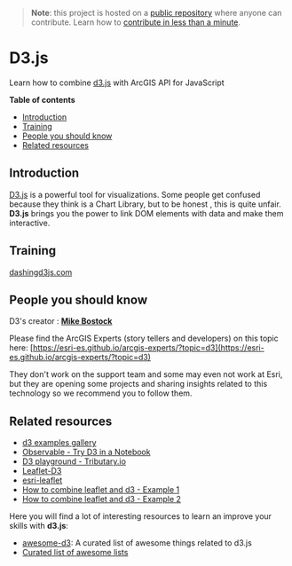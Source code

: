 > **Note**: this project is hosted on a [public repository](https://github.com/hhkaos/awesome-arcgis) where anyone can contribute. Learn how to [contribute in less than a minute](https://github.com/hhkaos/awesome-arcgis/blob/master/CONTRIBUTING.md#contributions).

# D3.js
Learn how to combine [d3.js](http://vuejs.org/) with ArcGIS API for JavaScript
<!-- START doctoc generated TOC please keep comment here to allow auto update -->
<!-- DON'T EDIT THIS SECTION, INSTEAD RE-RUN doctoc TO UPDATE -->
**Table of contents**

- [Introduction](#introduction)
- [Training](#training)
- [People you should know](#people-you-should-know)
- [Related resources](#related-resources)

<!-- END doctoc generated TOC please keep comment here to allow auto update -->

## Introduction

[D3.js](https://d3js.org/) is a powerful tool for visualizations. Some people get confused because they think is a Chart Library, but to be honest , this is quite unfair. **D3.js** brings you the power to link DOM elements with data and make them interactive.

## Training

[dashingd3js.com](https://www.dashingd3js.com/)


## People you should know

D3's creator : [**Mike Bostock**](https://github.com/mbostock)

Please find the ArcGIS Experts (story tellers and developers) on this topic here: [https://esri-es.github.io/arcgis-experts/?topic=d3](https://esri-es.github.io/arcgis-experts/?topic=d3)

They don't work on the support team and some may even not work at Esri,
but they are opening some projects and sharing insights related to this
technology so we recommend you to follow them.

## Related resources
* [d3 examples gallery](https://bl.ocks.org/mbostock)
* [Observable - Try D3 in a Notebook](https://beta.observablehq.com/)
* [D3 playground - Tributary.io](http://tributary.io/)
* [Leaflet-D3](https://github.com/Asymmetrik/leaflet-d3)
* [esri-leaflet](https://github.com/Esri/esri-leaflet)
* [How to combine leaflet and d3 - Example 1](https://bost.ocks.org/mike/leaflet/)
* [How to combine leaflet and d3 - Example 2](http://bl.ocks.org/d3noob/9267535)

Here you will find a lot of interesting resources to learn an improve your skills
with **d3.js**:
* [awesome-d3](https://github.com/wbkd/awesome-d3): A curated list of awesome things related to d3.js
* [Curated list of awesome lists](https://github.com/sindresorhus/awesome)
